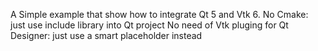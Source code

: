 A Simple example that show how to integrate Qt 5 and Vtk 6.
No Cmake: just use include library into Qt project 
No need of Vtk pluging for Qt Designer: just use a smart placeholder instead
